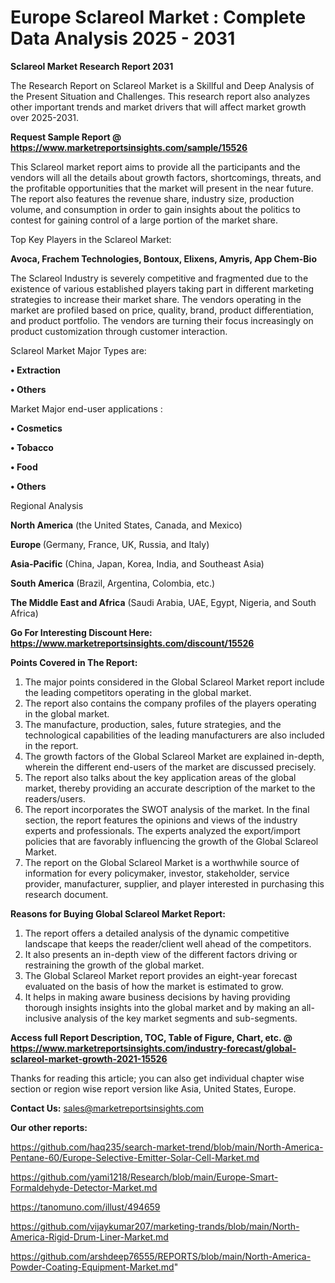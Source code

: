 # Europe Sclareol Market : Complete Data Analysis 2025 - 2031

<strong>Sclareol Market Research Report 2031</strong>

The Research Report on Sclareol Market is a Skillful and Deep Analysis of the Present Situation and Challenges. This research report also analyzes other important trends and market drivers that will affect market growth over 2025-2031.

<strong>Request Sample Report @ <a href=https://www.marketreportsinsights.com/sample/15526>https://www.marketreportsinsights.com/sample/15526</a></strong>

This Sclareol market report aims to provide all the participants and the vendors will all the details about growth factors, shortcomings, threats, and the profitable opportunities that the market will present in the near future. The report also features the revenue share, industry size, production volume, and consumption in order to gain insights about the politics to contest for gaining control of a large portion of the market share.

Top Key Players in the Sclareol Market:

<strong>Avoca, Frachem Technologies, Bontoux, Elixens, Amyris, App Chem-Bio</strong>

The Sclareol Industry is severely competitive and fragmented due to the existence of various established players taking part in different marketing strategies to increase their market share. The vendors operating in the market are profiled based on price, quality, brand, product differentiation, and product portfolio. The vendors are turning their focus increasingly on product customization through customer interaction.

Sclareol Market Major Types are:

<strong>• Extraction

• Others</strong>

Market Major end-user applications :

<strong>• Cosmetics

• Tobacco

• Food

• Others</strong>

Regional Analysis

</u><strong><b>North America</b></strong> (the United States, Canada, and Mexico)

<strong><b>Europe </b></strong>(Germany, France, UK, Russia, and Italy)

<strong><b>Asia-Pacific</b></strong> (China, Japan, Korea, India, and Southeast Asia)

<strong><b>South America</b></strong> (Brazil, Argentina, Colombia, etc.)

<strong><b>The Middle East and Africa</b></strong> (Saudi Arabia, UAE, Egypt, Nigeria, and South Africa)

<strong>Go For Interesting Discount Here: <a href=https://www.marketreportsinsights.com/discount/15526>https://www.marketreportsinsights.com/discount/15526</a></strong>

<strong>Points Covered in The Report:</strong>
<ol>
  <li>The major points considered in the Global Sclareol Market report include the leading competitors operating in the global market.</li>
  <li>The report also contains the company profiles of the players operating in the global market.</li>
  <li>The manufacture, production, sales, future strategies, and the technological capabilities of the leading manufacturers are also included in the report.</li>
  <li>The growth factors of the Global Sclareol Market are explained in-depth, wherein the different end-users of the market are discussed precisely.</li>
  <li>The report also talks about the key application areas of the global market, thereby providing an accurate description of the market to the readers/users.</li>
  <li>The report incorporates the SWOT analysis of the market. In the final section, the report features the opinions and views of the industry experts and professionals. The experts analyzed the export/import policies that are favorably influencing the growth of the Global Sclareol Market.</li>
  <li>The report on the Global Sclareol Market is a worthwhile source of information for every policymaker, investor, stakeholder, service provider, manufacturer, supplier, and player interested in purchasing this research document.</li>
</ol>
<strong>Reasons for Buying Global Sclareol Market Report:</strong>

<ol>
  <li>The report offers a detailed analysis of the dynamic competitive landscape that keeps the reader/client well ahead of the competitors.</li>
  <li>It also presents an in-depth view of the different factors driving or restraining the growth of the global market.</li>
  <li>The Global Sclareol Market report provides an eight-year forecast evaluated on the basis of how the market is estimated to grow.</li>
  <li>It helps in making aware business decisions by having providing thorough insights insights into the global market and by making an all-inclusive analysis of the key market segments and sub-segments.</li>
</ol>
<strong>Access full Report Description, TOC, Table of Figure, Chart, etc. @ <a href=https://www.marketreportsinsights.com/industry-forecast/global-sclareol-market-growth-2021-15526>https://www.marketreportsinsights.com/industry-forecast/global-sclareol-market-growth-2021-15526</a></strong>


Thanks for reading this article; you can also get individual chapter wise section or region wise report version like Asia, United States, Europe.

<strong>Contact Us:</strong>
sales@marketreportsinsights.com

<strong>Our other reports:</strong>

<a href=https://github.com/haq235/search-market-trend/blob/main/North-America-Pentane-60/Europe-Selective-Emitter-Solar-Cell-Market.md>https://github.com/haq235/search-market-trend/blob/main/North-America-Pentane-60/Europe-Selective-Emitter-Solar-Cell-Market.md</a>

<a href=https://github.com/yami1218/Research/blob/main/Europe-Smart-Formaldehyde-Detector-Market.md>https://github.com/yami1218/Research/blob/main/Europe-Smart-Formaldehyde-Detector-Market.md</a>

<a href=https://tanomuno.com/illust/494659>https://tanomuno.com/illust/494659</a>

<a href=https://github.com/vijaykumar207/marketing-trands/blob/main/North-America-Rigid-Drum-Liner-Market.md>https://github.com/vijaykumar207/marketing-trands/blob/main/North-America-Rigid-Drum-Liner-Market.md</a>

<a href=https://github.com/arshdeep76555/REPORTS/blob/main/North-America-Powder-Coating-Equipment-Market.md>https://github.com/arshdeep76555/REPORTS/blob/main/North-America-Powder-Coating-Equipment-Market.md</a>"
